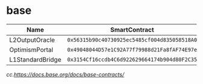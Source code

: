 # base
| Name | SmartContract |
|---------|---------|
| L2OutputOracle | ```0x56315b90c40730925ec5485cf004d835058518A0``` |
| OptimismPortal | ```0x49048044D57e1C92A77f79988d21Fa8fAF74E97e``` |
| L1StandardBridge | ```0x3154Cf16ccdb4C6d922629664174b904d80F2C35``` |

*cc.https://docs.base.org/docs/base-contracts/*